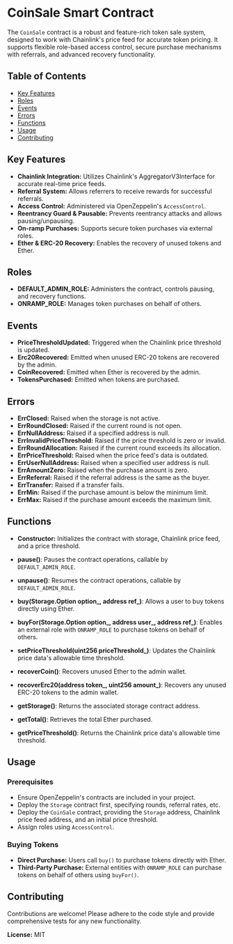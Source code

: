 # CoinSale Smart Contract

The `CoinSale` contract is a robust and feature-rich token sale system, designed to work with Chainlink's price feed for accurate token pricing. It supports flexible role-based access control, secure purchase mechanisms with referrals, and advanced recovery functionality.

## Table of Contents
- [Key Features](#key-features)
- [Roles](#roles)
- [Events](#events)
- [Errors](#errors)
- [Functions](#functions)
- [Usage](#usage)
- [Contributing](#contributing)

## Key Features
- **Chainlink Integration:** Utilizes Chainlink's AggregatorV3Interface for accurate real-time price feeds.
- **Referral System:** Allows referrers to receive rewards for successful referrals.
- **Access Control:** Administered via OpenZeppelin's `AccessControl`.
- **Reentrancy Guard & Pausable:** Prevents reentrancy attacks and allows pausing/unpausing.
- **On-ramp Purchases:** Supports secure token purchases via external roles.
- **Ether & ERC-20 Recovery:** Enables the recovery of unused tokens and Ether.

## Roles
- **DEFAULT_ADMIN_ROLE:** Administers the contract, controls pausing, and recovery functions.
- **ONRAMP_ROLE:** Manages token purchases on behalf of others.

## Events
- **PriceThresholdUpdated:** Triggered when the Chainlink price threshold is updated.
- **Erc20Recovered:** Emitted when unused ERC-20 tokens are recovered by the admin.
- **CoinRecovered:** Emitted when Ether is recovered by the admin.
- **TokensPurchased:** Emitted when tokens are purchased.

## Errors
- **ErrClosed:** Raised when the storage is not active.
- **ErrRoundClosed:** Raised if the current round is not open.
- **ErrNullAddress:** Raised if a specified address is null.
- **ErrInvalidPriceThreshold:** Raised if the price threshold is zero or invalid.
- **ErrRoundAllocation:** Raised if the current round exceeds its allocation.
- **ErrPriceThreshold:** Raised when the price feed's data is outdated.
- **ErrUserNullAddress:** Raised when a specified user address is null.
- **ErrAmountZero:** Raised when the purchase amount is zero.
- **ErrReferral:** Raised if the referral address is the same as the buyer.
- **ErrTransfer:** Raised if a transfer fails.
- **ErrMin:** Raised if the purchase amount is below the minimum limit.
- **ErrMax:** Raised if the purchase amount exceeds the maximum limit.

## Functions
- **Constructor:**
  Initializes the contract with storage, Chainlink price feed, and a price threshold.

- **pause()**:
  Pauses the contract operations, callable by `DEFAULT_ADMIN_ROLE`.

- **unpause()**:
  Resumes the contract operations, callable by `DEFAULT_ADMIN_ROLE`.

- **buy(Storage.Option option_, address ref_)**:
  Allows a user to buy tokens directly using Ether.

- **buyFor(Storage.Option option_, address user_, address ref_)**:
  Enables an external role with `ONRAMP_ROLE` to purchase tokens on behalf of others.

- **setPriceThreshold(uint256 priceThreshold_)**:
  Updates the Chainlink price data's allowable time threshold.

- **recoverCoin()**:
  Recovers unused Ether to the admin wallet.

- **recoverErc20(address token_, uint256 amount_)**:
  Recovers any unused ERC-20 tokens to the admin wallet.

- **getStorage()**:
  Returns the associated storage contract address.

- **getTotal()**:
  Retrieves the total Ether purchased.

- **getPriceThreshold()**:
  Returns the Chainlink price data's allowable time threshold.

## Usage
### Prerequisites
- Ensure OpenZeppelin's contracts are included in your project.
- Deploy the `Storage` contract first, specifying rounds, referral rates, etc.
- Deploy the `CoinSale` contract, providing the `Storage` address, Chainlink price feed address, and an initial price threshold.
- Assign roles using `AccessControl`.

### Buying Tokens
- **Direct Purchase:** Users call `buy()` to purchase tokens directly with Ether.
- **Third-Party Purchase:** External entities with `ONRAMP_ROLE` can purchase tokens on behalf of others using `buyFor()`.

## Contributing
Contributions are welcome! Please adhere to the code style and provide comprehensive tests for any new functionality.

**License:** MIT
